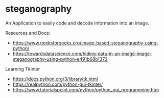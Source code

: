 # steganography
An Application to easily code and decode information into an image.


Resources and Docs:
- https://www.geeksforgeeks.org/image-based-steganography-using-python/
- https://towardsdatascience.com/hiding-data-in-an-image-image-steganography-using-python-e491b68b1372

Learning Tkinter
- https://docs.python.org/3/library/tk.html
- https://realpython.com/python-gui-tkinter/
- https://www.tutorialspoint.com/python/python_gui_programming.htm
